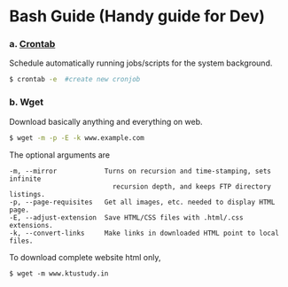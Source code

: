 # Bash Guide (Handy guide for Dev)

### a. [Crontab](cron/README.md)
Schedule automatically running jobs/scripts for the system background.
```bash
$ crontab -e  #create new cronjob
```

### b. Wget
Download basically anything and everything on web.
```bash
$ wget -m -p -E -k www.example.com
```
The optional arguments are
```
-m, --mirror            Turns on recursion and time-stamping, sets infinite 
                          recursion depth, and keeps FTP directory listings.
-p, --page-requisites   Get all images, etc. needed to display HTML page.
-E, --adjust-extension  Save HTML/CSS files with .html/.css extensions.
-k, --convert-links     Make links in downloaded HTML point to local files.
```

To download complete website html only,
```
$ wget -m www.ktustudy.in
```
